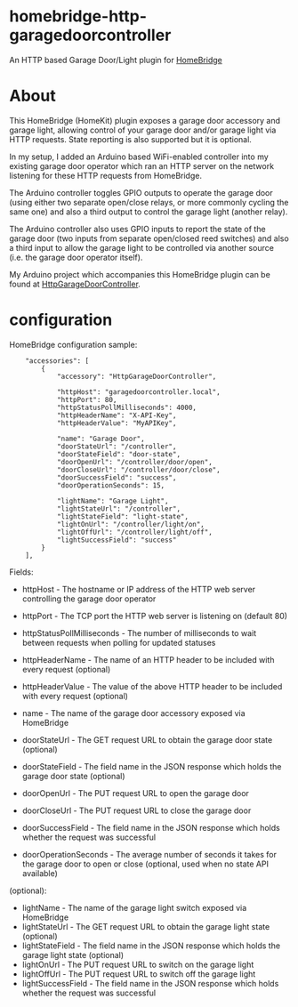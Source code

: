 # homebridge-http-garagedoorcontroller
An HTTP based Garage Door/Light plugin for [HomeBridge](https://github.com/nfarina/homebridge)

# About
This HomeBridge (HomeKit) plugin exposes a garage door accessory and garage light, allowing control of your garage door and/or garage light via HTTP requests. State reporting is also supported but it is optional.

In my setup, I added an Arduino based WiFi-enabled controller into my existing garage door operator which ran an HTTP server on the network listening for these HTTP requests from HomeBridge.

The Arduino controller toggles GPIO outputs to operate the garage door (using either two separate open/close relays, or more commonly cycling the same one) and also a third output to control the garage light (another relay).

The Arduino controller also uses GPIO inputs to report the state of the garage door (two inputs from separate open/closed reed switches) and also a third input to allow the garage light to be controlled via another source (i.e. the garage door operator itself).

My Arduino project which accompanies this HomeBridge plugin can be found at [HttpGarageDoorController](https://github.com/washcroft/HttpGarageDoorController).

# configuration

HomeBridge configuration sample:

```
    "accessories": [
        {
            "accessory": "HttpGarageDoorController",
            
            "httpHost": "garagedoorcontroller.local",
            "httpPort": 80,
            "httpStatusPollMilliseconds": 4000,
            "httpHeaderName": "X-API-Key",
            "httpHeaderValue": "MyAPIKey",
            
            "name": "Garage Door",
            "doorStateUrl": "/controller",
            "doorStateField": "door-state",
            "doorOpenUrl": "/controller/door/open",
            "doorCloseUrl": "/controller/door/close",
            "doorSuccessField": "success",
            "doorOperationSeconds": 15,
            
            "lightName": "Garage Light",
            "lightStateUrl": "/controller",
            "lightStateField": "light-state",
            "lightOnUrl": "/controller/light/on",
            "lightOffUrl": "/controller/light/off",
            "lightSuccessField": "success"
        }
    ],
```

Fields: 

* httpHost - The hostname or IP address of the HTTP web server controlling the garage door operator
* httpPort - The TCP port the HTTP web server is listening on (default 80)
* httpStatusPollMilliseconds - The number of milliseconds to wait between requests when polling for updated statuses
* httpHeaderName - The name of an HTTP header to be included with every request (optional)
* httpHeaderValue - The value of the above HTTP header to be included with every request (optional)

* name - The name of the garage door accessory exposed via HomeBridge
* doorStateUrl - The GET request URL to obtain the garage door state (optional)
* doorStateField - The field name in the JSON response which holds the garage door state (optional)
* doorOpenUrl - The PUT request URL to open the garage door
* doorCloseUrl - The PUT request URL to close the garage door
* doorSuccessField - The field name in the JSON response which holds whether the request was successful
* doorOperationSeconds - The average number of seconds it takes for the garage door to open or close (optional, used when no state API available)

(optional):

* lightName - The name of the garage light switch exposed via HomeBridge
* lightStateUrl - The GET request URL to obtain the garage light state (optional)
* lightStateField - The field name in the JSON response which holds the garage light state (optional)
* lightOnUrl - The PUT request URL to switch on the garage light
* lightOffUrl - The PUT request URL to switch off the garage light
* lightSuccessField - The field name in the JSON response which holds whether the request was successful